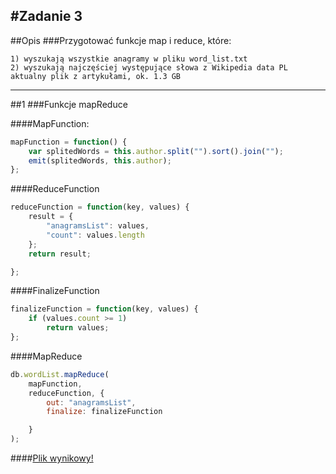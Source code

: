 #Zadanie 3
---
##Opis
###Przygotować funkcje map i reduce, które:

    1) wyszukają wszystkie anagramy w pliku word_list.txt
    2) wyszukają najczęściej występujące słowa z Wikipedia data PL aktualny plik z artykułami, ok. 1.3 GB

---


##1 
###Funkcje mapReduce

####MapFunction:
```js
mapFunction = function() {
	var splitedWords = this.author.split("").sort().join("");
	emit(splitedWords, this.author);
};
```

####ReduceFunction
```js
reduceFunction = function(key, values) {
	result = {
		"anagramsList": values,
		"count": values.length
	};
	return result;

};
```

####FinalizeFunction
```js
finalizeFunction = function(key, values) {
	if (values.count >= 1)
		return values;
};
```

####MapReduce
```js
db.wordList.mapReduce(
	mapFunction,
	reduceFunction, {
		out: "anagramsList",
		finalize: finalizeFunction

	}
);
```

####[Plik wynikowy!](./anagrams/anagrams.json)


